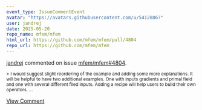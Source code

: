 ```yaml
---
event_type: IssueCommentEvent
avatar: "https://avatars.githubusercontent.com/u/5412886?"
user: jandrej
date: 2025-05-20
repo_name: mfem/mfem
html_url: https://github.com/mfem/mfem/pull/4804
repo_url: https://github.com/mfem/mfem
---
```


<a href='https://github.com/jandrej' target='_blank'>jandrej</a> commented on issue <a href='https://github.com/mfem/mfem/pull/4804' target='_blank'>mfem/mfem#4804</a>.

<small>> I would suggest slight reordering of the example and adding some more explanations. It will be helpful to have two additional examples. One with inputs gradients and primal field and one with several different filed inputs. Adding a recipe will help users to build their own operators....</small>

<a href='https://github.com/mfem/mfem/pull/4804' target='_blank'>View Comment</a>